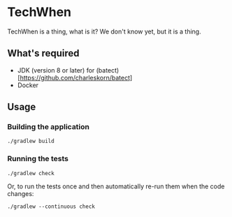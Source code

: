 # TechWhen

TechWhen is a thing, what is it? We don't know yet, but it is a thing.

## What's required

* JDK (version 8 or later) for (batect)[https://github.com/charleskorn/batect]
* Docker

## Usage

### Building the application

`./gradlew build`

### Running the tests

`./gradlew check`

Or, to run the tests once and then automatically re-run them when the code changes:

`./gradlew --continuous check`
